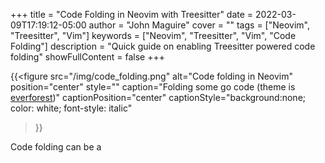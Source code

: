 +++
title = "Code Folding in Neovim with Treesitter"
date = 2022-03-09T17:19:12-05:00
author = "John Maguire"
cover = ""
tags = ["Neovim", "Treesitter", "Vim"]
keywords = ["Neovim", "Treesitter", "Vim", "Code Folding"]
description = "Quick guide on enabling Treesitter powered code folding"
showFullContent = false
+++


{{<figure
    src="/img/code_folding.png"
    alt="Code folding in Neovim"
    position="center"
    style=""
    caption="Folding some go code (theme is <a href='https://github.com/sainnhe/everforest'>everforest</a>)"
    captionPosition="center"
    captionStyle="background:none; color: white; font-style: italic"
>}}

Code folding can be a

